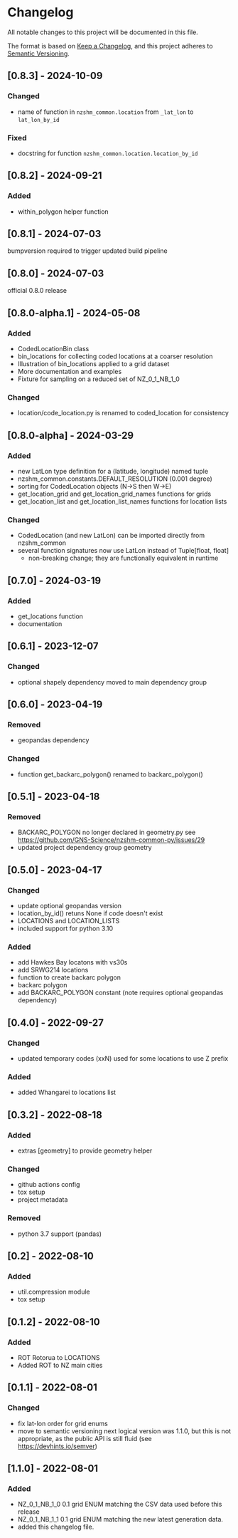 # Changelog

All notable changes to this project will be documented in this file.

The format is based on [Keep a Changelog](https://keepachangelog.com/en/1.0.0/),
and this project adheres to [Semantic Versioning](https://semver.org/spec/v2.0.0.html).

## [0.8.3] - 2024-10-09

### Changed
 - name of function in `nzshm_common.location` from `_lat_lon` to `lat_lon_by_id`

### Fixed
 - docstring for function `nzshm_common.location.location_by_id`

## [0.8.2] - 2024-09-21
### Added
 - within_polygon helper function

## [0.8.1] - 2024-07-03
bumpversion required to trigger updated build pipeline

## [0.8.0] - 2024-07-03

official 0.8.0 release

## [0.8.0-alpha.1] - 2024-05-08
### Added
 - CodedLocationBin class
 - bin_locations for collecting coded locations at a coarser resolution
 - Illustration of bin_locations applied to a grid dataset
 - More documentation and examples
 - Fixture for sampling on a reduced set of NZ_0_1_NB_1_0

### Changed
 - location/code_location.py is renamed to coded_location for consistency

## [0.8.0-alpha] - 2024-03-29
### Added
 - new LatLon type definition for a (latitude, longitude) named tuple
 - nzshm_common.constants.DEFAULT_RESOLUTION (0.001 degree)
 - sorting for CodedLocation objects (N->S then W->E)
 - get_location_grid and get_location_grid_names functions for grids
 - get_location_list and get_location_list_names functions for location lists

### Changed
 - CodedLocation (and new LatLon) can be imported directly from nzshm_common
 - several function signatures now use LatLon instead of Tuple[float, float]
      - non-breaking change; they are functionally equivalent in runtime

## [0.7.0] - 2024-03-19
### Added
 - get_locations function
 - documentation

## [0.6.1] - 2023-12-07
### Changed
 - optional shapely dependency moved to main dependency group

## [0.6.0] - 2023-04-19
### Removed
 - geopandas dependency

 ### Changed
 - function get_backarc_polygon() renamed to backarc_polygon()
## [0.5.1] - 2023-04-18
### Removed
 - BACKARC_POLYGON no longer declared in geometry.py see https://github.com/GNS-Science/nzshm-common-py/issues/29
 - updated project dependency group geometry

## [0.5.0] - 2023-04-17
### Changed
 - update optional geopandas version
 - location_by_id() retuns None if code doesn't exist
 - LOCATIONS and LOCATION_LISTS
 - included support for python 3.10

### Added
 - add Hawkes Bay locatons with vs30s
 - add SRWG214 locations
 - function to create backarc polygon
 - backarc polygon
 - add BACKARC_POLYGON constant (note requires optional geopandas dependency)

## [0.4.0] - 2022-09-27
### Changed
 - updated temporary codes (xxN) used for some locations to use Z prefix
### Added
 - added Whangarei to locations list

## [0.3.2] - 2022-08-18
### Added
 - extras [geometry] to provide geometry helper

### Changed
 - github actions config
 - tox setup
 - project metadata

### Removed
  - python 3.7 support (pandas)

## [0.2] - 2022-08-10

### Added
 - util.compression module
 - tox setup

## [0.1.2] - 2022-08-10

### Added
 - ROT Rotorua to LOCATIONS
 - Added ROT to NZ main cities

## [0.1.1] - 2022-08-01

### Changed
 - fix lat-lon order for grid enums
 - move to semantic versioning
   next logical version was 1.1.0, but this is not appropriate, as the public API is still fluid (see https://devhints.io/semver)

## [1.1.0] - 2022-08-01

### Added
 - NZ_0_1_NB_1_0 0.1 grid ENUM matching the CSV data used before this release
 - NZ_0_1_NB_1_1 0.1 grid ENUM matching the new latest generation data.
 - added this changelog file.
